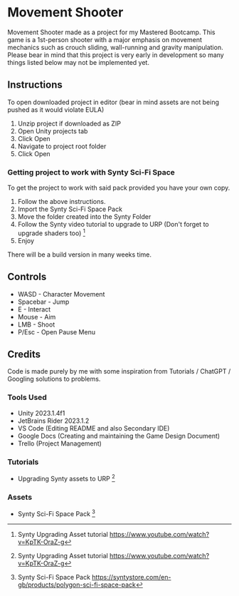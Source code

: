 # Movement Shooter
Movement Shooter made as a project for my Mastered Bootcamp. This game is a 1st-person shooter with a major emphasis on movement mechanics such as crouch sliding, wall-running and gravity manipulation.
Please bear in mind that this project is very early in development so many things listed below may not be implemented yet.

## Instructions 
To open downloaded project in editor (bear in mind assets are not being pushed as it would violate EULA)
1. Unzip project if downloaded as ZIP
2. Open Unity projects tab
3. Click Open
4. Navigate to project root folder
5. Click Open

### Getting project to work with Synty Sci-Fi Space
To get the project to work with said pack provided you have your own copy.
1. Follow the above instructions.
2. Import the Synty Sci-Fi Space Pack
3. Move the folder created into the Synty Folder
4. Follow the Synty video tutorial to upgrade to URP (Don't forget to upgrade shaders too) [^1]
5. Enjoy

There will be a build version in many weeks time.

## Controls
- WASD - Character Movement
- Spacebar - Jump
- E - Interact
- Mouse - Aim
- LMB - Shoot
- P/Esc - Open Pause Menu

## Credits
Code is made purely by me with some inspiration from Tutorials / ChatGPT / Googling solutions to problems.

### Tools Used
- Unity 2023.1.4f1
- JetBrains Rider 2023.1.2
- VS Code (Editing README and also Secondary IDE)
- Google Docs (Creating and maintaining the Game Design Document)
- Trello (Project Management)

### Tutorials
- Upgrading Synty assets to URP [^1]

### Assets
- Synty Sci-Fi Space Pack [^2]

[^1]: Synty Upgrading Asset tutorial https://www.youtube.com/watch?v=KpTK-OraZ-g
[^2]: Synty Sci-Fi Space Pack https://syntystore.com/en-gb/products/polygon-sci-fi-space-pack
